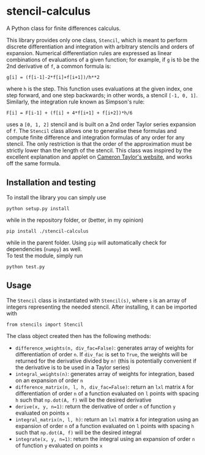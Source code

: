 # stencil-calculus
A Python class for finite differences calculus. 

This library provides only one class, `Stencil`, which is meant to perform discrete differentiation and integration with arbitrary stencils and orders of expansion. Numerical differentiation rules are expressed as linear combinations of evaluations of a given function; for example, if `g` is tò be the 2nd derivative of `f`, a common formula is:

    g[i] = (f[i-1]-2*f[i]+f[i+1])/h**2

where `h` is the step. This function uses evaluations at the given index, one step forward, and one step backwards; in other words, a stencil `[-1, 0, 1]`. Similarly, the integration rule known as Simpson's rule:

    F[i] = F[i-1] + (f[i] + 4*f[i+1] + f[i+2])*h/6

uses a `[0, 1, 2]` stencil and is built on a 2nd order Taylor series expansion of `f`. 
The `Stencil` class allows one to generalise these formulas and compute finite difference and integration formulas of any order for any stencil. The only restriction is that the order of the approximation must be strictly lower than the length of the stencil. This class was inspired by the excellent explanation and applet on [Cameron Taylor's website](http://web.media.mit.edu/~crtaylor/calculator.html), and works off the same formula.

## Installation and testing

To install the library you can simply use 

    python setup.py install

while in the repository folder, or (better, in my opinion)

    pip install ./stencil-calculus

while in the parent folder. Using `pip` will automatically check for dependencies (`numpy`) as well.  
To test the module, simply run

    python test.py

## Usage

The `Stencil` class is instantiated with `Stencil(s)`, where `s` is an array of integers representing the needed stencil. After installing, it can be imported with 

    from stencils import Stencil

The class object created then has the following methods:

* `difference_weights(n, div_fac=False)`: generates array of weights for differentiation of order `n`. If `div_fac` is set to `True`, the weights will be returned for the derivative divided by `n!` (this is potentially convenient if the derivative is to be used in a Taylor series)
* `integral_weights(n)`: generates array of weights for integration, based on an expansion of order `n`
* `difference_matrix(n, l, h, div_fac=False)`: return an `lxl` matrix `A` for differentiation of order `n` of a function evaluated on `l` points with spacing `h` such that `np.dot(A, f)` will be the desired derivative
* `derive(x, y, n=1)`: return the derivative of order `n` of function `y` evaluated on points `x`
* `integral_matrix(n, l, h)`: return an `lxl` matrix `A` for integration using an expansion of order `n` of a function evaluated on `l` points with spacing `h` such that `np.dot(A, f)` will be the desired integral
* `integrate(x, y, n=1)`: return the integral using an expansion of order `n` of function `y` evaluated on points `x`



